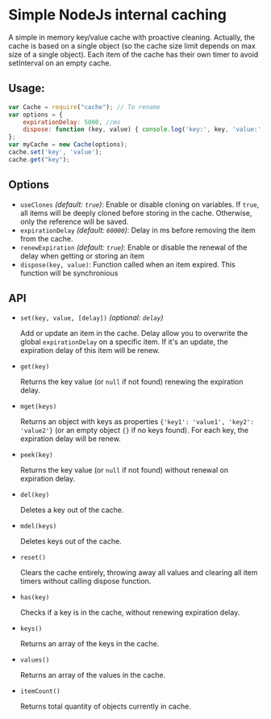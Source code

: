 # Simple NodeJs internal caching
A simple in memory key/value cache with proactive cleaning. Actually, the cache is based on a single object (so the cache size limit depends on max size of a single object).
Each item of the cache has their own timer to avoid setInterval on an empty cache.

## Usage:
```javascript
var Cache = require("cache"); // To rename
var options = {
    expirationDelay: 5000, //ms
    dispose: function (key, value) { console.log('key:', key, 'value:', value); }
};
var myCache = new Cache(options);
cache.set('key', 'value');
cache.get("key");

```

## Options

* `useClones` *(default: `true`)*: Enable or disable cloning on variables. If `true`, all items will be deeply cloned before storing in the cache. Otherwise, only the reference will be saved.
* `expirationDelay` *(default: `60000`)*: Delay in ms before removing the item from the cache.
* `renewExpiration` *(default: `true`)*: Enable or disable the renewal of the delay when getting or storing an item
* `dispose(key, value)`: Function called when an item expired. This function will be synchronious

## API

* `set(key, value, [delay])` *(optional: `delay`)*
    
    Add or update an item in the cache. 
    Delay allow you to overwrite the global `expirationDelay` on a specific item.
    If it's an update, the expiration delay of this item will be renew.

* `get(key)`
    
    Returns the key value (or `null` if not found) renewing the expiration delay.

* `mget(keys)`

    Returns an object with keys as properties `{'key1': 'value1', 'key2': 'value2'}`
    (or an empty object `{}` if no keys found). For each key, the expiration delay will be renew.

* `peek(key)`
    
    Returns the key value (or `null` if not found) without renewal on expiration delay.

* `del(key)`

    Deletes a key out of the cache.

* `mdel(keys)`
  
    Deletes keys out of the cache.

* `reset()`

    Clears the cache entirely, throwing away all values and clearing all item timers 
    without calling dispose function.

* `has(key)`

    Checks if a key is in the cache, without renewing expiration delay.

* `keys()`

    Returns an array of the keys in the cache.

* `values()`

    Returns an array of the values in the cache.

* `itemCount()`

    Returns total quantity of objects currently in cache.
